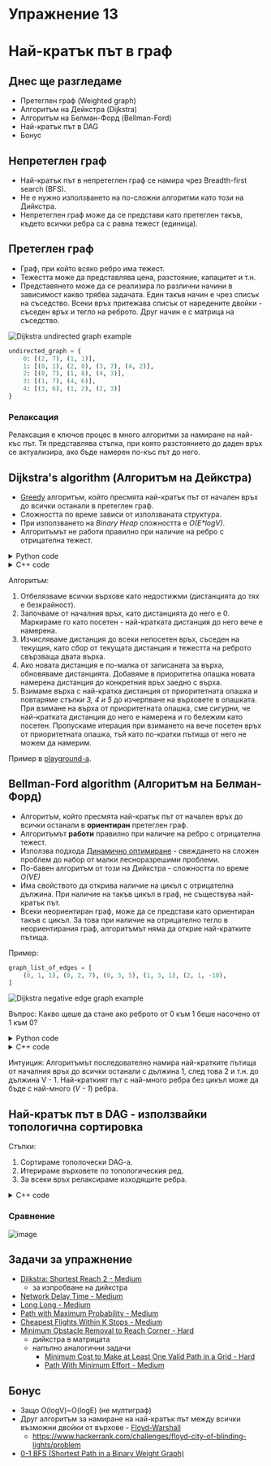 # Упражнение 13

# Най-кратък път в граф

## Днес ще разгледаме

- Претеглен граф (Weighted graph)
- Алгоритъм на Дейкстра (Dijkstra)
- Алгоритъм на Белман-Форд (Bellman-Ford)
- Най-кратък път в DAG
- Бонус

## Непретеглен граф

- Най-кратък път в непретеглен граф се намира чрез Breadth-first search (BFS).
- Не е нужно използването на по-сложни алгоритми като този на Дийкстра.
- Непретеглен граф може да се представи като претеглен такъв, където всички ребра са с равна тежест (единица).

## Претеглен граф

- Граф, при който всяко ребро има тежест.
- Тежестта може да представлява цена, разстояние, капацитет и т.н.
- Представянето може да се реализира по различни начини в зависимост какво трябва задачата. Един такъв начин е чрез списък на съседство. Всеки връх притежава списък от наредените двойки - съседен връх и тегло на реброто. Друг начин е с матрица на съседство.

![Dijkstra undirected graph example](media/dijkstra_undirected_graph.png)

```python
undirected_graph = {
    0: [(2, 7), (1, 1)],
    1: [(0, 1), (2, 8), (3, 7), (4, 2)],
    2: [(0, 7), (1, 8), (4, 3)],
    3: [(1, 7), (4, 6)],
    4: [(3, 6), (1, 2), (2, 3)]    
}
```

### Релаксация
Релаксация е ключов процес в много алгоритми за намиране на най-къс път. Тя представлява стъпка, при която разстоянието до даден връх се актуализира, ако бъде намерен по-къс път до него.

## Dijkstra's algorithm (Алгоритъм на Дейкстра)

- [Greedy](https://en.wikipedia.org/wiki/Greedy_algorithm) алгоритъм, който пресмята най-кратък път от начален връх до всички останали в претеглен граф.
- Сложността по време зависи от използваната структура.
- При използването на *Binary Heap* сложността е *O(E\*logV)*.
- Алгоритъмът не работи правилно при наличие на ребро с отрицателна тежест.


<details>
  <summary>Python code</summary>

```python
from heapq import heappop, heappush

INF = float('infinity')

def dijkstra(start, V, graph):
    distances = [INF] * V
    distances[start] = 0

    visited = set()
    
    pq = [(0, start)]
    
    while pq:
        total_weight, current = heappop(pq)
        
        if current in visited:
            continue
        visited.add(current)
        
        for neighb, added_weight in graph[current]:
            if neighb in visited:
                continue
                
            new_weight = total_weight + added_weight
            
            if distances[neighb] == INF or new_weight < distances[neighb]:
                distances[neighb] = new_weight
                heappush(pq, (new_weight, neighb))
    
    return distances

dijkstra(0, 5, undirected_graph) # [0, 1, 6, 8, 3]
```


</details>


<details>
  <summary>C++ code</summary>

```c++
struct Edge {
    int to, weight;
};

struct Node {
    int index, distance;

    bool operator<(const Node& other) const {
        return distance > other.distance;
    }
};

std::vector<int> dijkstra(int start, int V, std::unordered_map<int, std::vector<Edge>>& graph) {
    std::vector<int> distances(V, INT_MAX);
    distances[start] = 0;

    std::priority_queue<Node> nextToProcess;
    nextToProcess.push({ start, 0 });

    while (!nextToProcess.empty()) {
        auto currentNode = nextToProcess.top();
        nextToProcess.pop();

        if (currentNode.distance > distances[currentNode.index]) {
            continue;
        }

        for (const auto& edge : graph[currentNode.index]) {
            int newWeight = currentNode.distance + edge.weight;
            if (newWeight < distances[edge.to]) {
                distances[edge.to] = newWeight;
                nextToProcess.push({ edge.to, newWeight });
            }
        }
    }

    return distances;
}
 
```
  
</details>

Алгоритъм:
1. Отбелязваме всички върхове като недостижми (дистанцията до тях е безкрайност).
2. Започваме от началния връх, като дистанцията до него е 0. Маркираме го като посетен - най-кратката дистанция до него вече е намерена.
3. Изчисляваме дистанция до всеки непосетен връх, съседен на текущия, като сбор от текущата дистанция и тежестта на реброто свързваща двата върха.
4. Ако новата дистанция е по-малка от записаната за върха, обновяваме дистанцията. Добавяме в приоритетна опашка новата намерена дистанция до конкретния връх заедно с върха.
5. Взимаме върха с най-кратка дистанция от приоритетната опашка и повтаряме *стъпки 3, 4 и 5* до изчерпване на върховете в опашката. При взимане на върха от приоритетната опашка,
сме сигурни, че най-кратката дистанция до него е намерена и го бележим като посетен. Пропускаме итерация при взимането на вече посетен връх от приоритетната опашка, тъй като по-кратки пътища от него не можем да намерим.

Пример в [playground-а](./Examples/playground_13.ipynb).

## Bellman-Ford algorithm (Алгоритъм на Белман-Форд)

- Алгоритъм, който пресмята най-кратък път от начален връх до всички останали в **ориентиран** претеглен граф.
- Алгоритъмът **работи** правилно при наличие на ребро с отрицателна тежест.
- Използва подхода [Динамично оптимиране](https://en.wikipedia.org/wiki/Dynamic_programming) - свеждането на сложен проблем до набор от малки лесноразрешими проблеми.
- По-бавен алгоритъм от този на Дийкстра - сложността по време *O(VE)*
- Има свойството да открива наличие на цикъл с отрицателна дължина. При наличие на такъв цикъл в граф, не съществува най-кратък път.
- Всеки неориентиран граф, може да се представи като ориентиран такъв с цикъл. За това при наличие на отрицателно тегло в неориентирания граф, алгоритъмът няма да открие най-кратките пътища.

Пример:
```python
graph_list_of_edges = [
    (0, 1, 1), (0, 2, 7), (0, 3, 5), (1, 3, 1), (2, 1, -10),
]
```

![Dijkstra negative edge graph example](media/dijkstra_negative_edge_graph.png)

Въпрос: Какво щеше да стане ако реброто от 0 към 1 беше насочено от 1 към 0? 

<details>
  <summary>Python code</summary>

```python
INF = float('infinity')

def bellman_ford(start, V, graph):
    distances = [INF] * V
    distances[start] = 0
    
    for _ in range(V - 1):
        for x, y, w in graph: # O(E)
            if distances[y] != INF
                distances[y] = min(distances[y], distances[x] + w)

    for x, y, w in graph: 
        if distances[x] + w < distances[y]:
            raise Exception("Graph has a negative cycle")

    return distances

bellman_ford(0, 4, graph_list_of_edges) # [0, -3, 7, -2]
```

</details>


<details>
  <summary>C++ code</summary>

```c++
struct Edge {
    int from, to, weight;
};

std::vector<int> bellman_ford(int start, int nodesCount, const std::vector<Edge>& edges) {
    std::vector<int> distances(nodesCount, INT_MAX);
    distances[start] = 0;

    for (int i = 0; i < nodesCount - 1; ++i) {
        for (const auto& edge : edges) {
            if (distances[edge.from] != INT_MAX && distances[edge.from] + edge.weight < distances[edge.to]) {
                distances[edge.to] = distances[edge.from] + edge.weight;
            }
        }
    }

    for (const auto& edge : edges) {
        if (distances[edge.from] != INT_MAX && distances[edge.from] + edge.weight < distances[edge.to]) {
            throw std::logic_error("Oh, no negative cycle...");
        }
    }

    return distances;
}
```

</details>

Интуиция: Алгоритъмът последователно намира най-кратките пътища от началния връх до всички останали с дължина 1, след това 2 и т.н. до дължина V - 1. Най-краткият път с най-много ребра без цикъл може да бъде с най-много (*V - 1*) ребра.

## Най-кратък път в DAG - използвайки топологична сортировка
Стъпки:
1. Сортираме тополочески DAG-a. 
2. Итерираме върховете по топологическия ред.
3. За всеки връх релаксираме изходящите ребра.


<details>
  <summary>C++ code</summary>

```c++

struct Edge {
    int to, weight;
};

void topologicalSort(
    int current,
    const std::unordered_map<int, std::vector<Edge>>& graph,
    std::vector<bool>& visited,
    std::stack<int>& topologicalSortStack
) {
    visited[current] = true;
    if (graph.find(current) != graph.end()) {
        for (const auto& edge : graph.at(current)) {
            if (!visited[edge.to]) {
                topologicalSort(edge.to, graph, visited, topologicalSortStack);
            }
        }
    }
    topologicalSortStack.push(current);
}

std::vector<int> dagShortedPath(int start, int V, const std::unordered_map<int, std::vector<Edge>>& graph) {
    std::vector<int> distances(V, INT_MAX);
    distances[start] = 0;

    std::stack<int> topologicalSortStack;
    std::vector<bool> visited(V, false);

    for (int i = 0; i < V; i++) {
        if (!visited[i]) {
            topologicalSort(i, graph, visited, topologicalSortStack);
        }
    }

    while (!topologicalSortStack.empty()) {
        int u = topologicalSortStack.top();
        topologicalSortStack.pop();

        if (distances[u] != INT_MAX && graph.find(u) != graph.end()) {
            for (const auto& edge : graph.at(u)) {
                if (distances[u] + edge.weight < distances[edge.to]) {
                    distances[edge.to] = distances[u] + edge.weight;
                }
            }
        }
    }

    return distances;
}

```

</details>

### Сравнение
![image](https://github.com/user-attachments/assets/e95779e7-d34e-4799-8938-bb37246f27a8)


## Задачи за упражнение

- [Dijkstra: Shortest Reach 2 - Medium](https://www.hackerrank.com/challenges/dijkstrashortreach/problem)
  - за изпробване на дийкстра
- [Network Delay Time - Medium](https://leetcode.com/problems/network-delay-time)
- [Long Long - Medium](https://www.hackerrank.com/contests/sda-hw-11/challenges/long-long)
- [Path with Maximum Probability - Medium](https://leetcode.com/problems/path-with-maximum-probability)
- [Cheapest Flights Within K Stops - Medium](https://leetcode.com/problems/cheapest-flights-within-k-stops/)
- [Minimum Obstacle Removal to Reach Corner - Hard](https://leetcode.com/problems/minimum-obstacle-removal-to-reach-corner/)
  - дийкстра в матрицата
  - напълно аналогични задачи
    - [Minimum Cost to Make at Least One Valid Path in a Grid - Hard](https://leetcode.com/problems/minimum-cost-to-make-at-least-one-valid-path-in-a-grid)
    - [Path With Minimum Effort - Medium](https://leetcode.com/problems/path-with-minimum-effort/)

## Бонус
- Защо O(logV)~O(logE) (не мултиграф)
- Друг алгоритъм за намиране на най-кратък път между всички възможни двойки от върхове - [Floyd-Warshall](https://en.wikipedia.org/wiki/Floyd%E2%80%93Warshall_algorithm)
	- https://www.hackerrank.com/challenges/floyd-city-of-blinding-lights/problem
- [0-1 BFS (Shortest Path in a Binary Weight Graph)](https://www.geeksforgeeks.org/0-1-bfs-shortest-path-binary-graph/)
